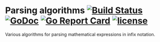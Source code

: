 # Parsing algorithms [![Build Status](https://travis-ci.org/Metalnem/parsing-algorithms.svg?branch=master)](https://travis-ci.org/Metalnem/parsing-algorithms) [![GoDoc](https://godoc.org/github.com/metalnem/parsing-algorithms?status.svg)](http://godoc.org/github.com/metalnem/parsing-algorithms) [![Go Report Card](https://goreportcard.com/badge/github.com/Metalnem/parsing-algorithms)](https://goreportcard.com/report/github.com/Metalnem/parsing-algorithms) [![license](https://img.shields.io/badge/license-MIT-blue.svg?style=flat)](https://raw.githubusercontent.com/metalnem/parsing-algorithms/master/LICENSE)

Various algorithms for parsing mathematical expressions in infix notation.
